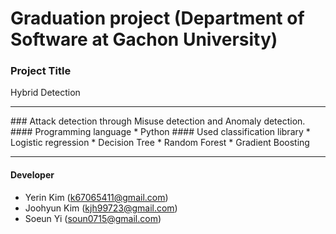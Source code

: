# Graduation project (Department of Software at Gachon University)
### Project Title
Hybrid Detection
<hr>
### Attack detection through Misuse detection and Anomaly detection.
#### Programming language
  * Python
#### Used classification library
  * Logistic regression
  * Decision Tree
  * Random Forest
  * Gradient Boosting
 
------------------------
#### Developer 
  * Yerin Kim (k67065411@gmail.com)
  * Joohyun Kim (kjh99723@gmail.com)
  * Soeun Yi (soun0715@gmail.com)
